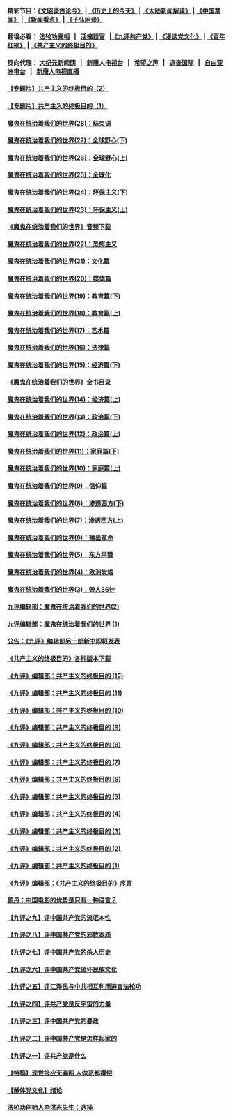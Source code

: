 #### 精彩节目：[《文昭谈古论今》](http://155.138.205.71/wenzhao) | [《历史上的今天》](http://155.138.205.71/today-in-history) | [《大陆新闻解读》](http://155.138.205.71/ntdtv-comedy) | [《中国禁闻》](http://155.138.205.71/ntdtv-news) | [《新闻看点》](http://155.138.205.71/news-insight) | [《子弘闲谈》](http://155.138.205.71/zihongxiantan/) 

 #### 翻墙必看： [法轮功真相](http://155.138.205.71:10000/videos/truth.html) &nbsp;&nbsp;|&nbsp;&nbsp; [活摘器官](http://155.138.205.71:10000/videos/res/Organs/) &nbsp;&nbsp;|[《九评共产党》](http://155.138.205.71:10000/videos/jiuping) | [《漫谈党文化》](http://155.138.205.71:10000/videos/mtdwh) | [《百年红祸》](http://155.138.205.71:10000/videos/bnhh) | [《共产主义的终极目的》](http://155.138.205.71:10000/videos/res/zjmd) 

 #### 反向代理： [大纪元新闻网](http://155.138.205.71:10080/) &nbsp;&nbsp;|&nbsp;&nbsp; [新唐人电视台](http://155.138.205.71:8000/) &nbsp;&nbsp;|&nbsp;&nbsp; [希望之声](http://155.138.205.71:8200/) &nbsp;&nbsp;|&nbsp;&nbsp; [追查国际](http://155.138.205.71:10010/) &nbsp;&nbsp;|&nbsp;&nbsp; [自由亚洲电台](http://155.138.205.71:9800/) &nbsp;&nbsp;|&nbsp;&nbsp; [新唐人电视直播](http://155.138.205.71/) 

#### [【专题片】共产主义的终极目的（2）](../pages/nsc422/n11061941.md?t=03022136) 

#### [【专题片】共产主义的终极目的（1）](../pages/nsc422/n11047728.md?t=03022136) 

#### [魔鬼在统治着我们的世界(28)：结束语](../pages/nsc422/n10936246.md?t=03022136) 

#### [魔鬼在统治着我们的世界(27)：全球野心(下)](../pages/nsc422/n10928319.md?t=03022136) 

#### [魔鬼在统治着我们的世界(26)：全球野心(上)](../pages/nsc422/n10900318.md?t=03022136) 

#### [魔鬼在统治着我们的世界(25)：全球化](../pages/nsc422/n10788205.md?t=03022136) 

#### [魔鬼在统治着我们的世界(24)：环保主义(下)](../pages/nsc422/n10695307.md?t=03022136) 

#### [魔鬼在统治着我们的世界(23)：环保主义(上)](../pages/nsc422/n10688613.md?t=03022136) 

#### [《魔鬼在统治着我们的世界》音频下载](../pages/nsc422/n10635553.md?t=03022136) 

#### [魔鬼在统治着我们的世界(22)：恐怖主义](../pages/nsc422/n10614727.md?t=03022136) 

#### [魔鬼在统治着我们的世界(21)：文化篇](../pages/nsc422/n10597706.md?t=03022136) 

#### [魔鬼在统治着我们的世界(20)：媒体篇](../pages/nsc422/n10586579.md?t=03022136) 

#### [魔鬼在统治着我们的世界(19)：教育篇(下)](../pages/nsc422/n10564808.md?t=03022136) 

#### [魔鬼在统治着我们的世界(18)：教育篇(上)](../pages/nsc422/n10526970.md?t=03022136) 

#### [魔鬼在统治着我们的世界(17)：艺术篇](../pages/nsc422/n10499093.md?t=03022136) 

#### [魔鬼在统治着我们的世界(16)：法律篇](../pages/nsc422/n10485969.md?t=03022136) 

#### [魔鬼在统治着我们的世界(15)：经济篇(下)](../pages/nsc422/n10469975.md?t=03022136) 

#### [《魔鬼在统治着我们的世界》全书目录](../pages/nsc422/n10464261.md?t=03022136) 

#### [魔鬼在统治着我们的世界(14)：经济篇(上)](../pages/nsc422/n10457370.md?t=03022136) 

#### [魔鬼在统治着我们的世界(13)：政治篇(下)](../pages/nsc422/n10448270.md?t=03022136) 

#### [魔鬼在统治着我们的世界(12)：政治篇(上)](../pages/nsc422/n10444576.md?t=03022136) 

#### [魔鬼在统治着我们的世界(11)：家庭篇(下)](../pages/nsc422/n10440961.md?t=03022136) 

#### [魔鬼在统治着我们的世界(10)：家庭篇(上)](../pages/nsc422/n10435448.md?t=03022136) 

#### [魔鬼在统治着我们的世界(9)：信仰篇](../pages/nsc422/n10432159.md?t=03022136) 

#### [魔鬼在统治着我们的世界(8)：渗透西方(下)](../pages/nsc422/n10429603.md?t=03022136) 

#### [魔鬼在统治着我们的世界(7)：渗透西方(上)](../pages/nsc422/n10426013.md?t=03022136) 

#### [魔鬼在统治着我们的世界(6)：输出革命](../pages/nsc422/n10421536.md?t=03022136) 

#### [魔鬼在统治着我们的世界(5)：东方杀戮](../pages/nsc422/n10417707.md?t=03022136) 

#### [魔鬼在统治着我们的世界(4)：欧洲发端](../pages/nsc422/n10414890.md?t=03022136) 

#### [魔鬼在统治着我们的世界(3)：毁人36计](../pages/nsc422/n10411583.md?t=03022136) 

#### [九评编辑部：魔鬼在统治着我们的世界(2)](../pages/nsc422/n10410036.md?t=03022136) 

#### [九评编辑部：魔鬼在统治着我们的世界 (1)](../pages/nsc422/n10406825.md?t=03022136) 

#### [公告：《九评》编辑部另一部新书即将发表](../pages/nsc422/n10405104.md?t=03022136) 

#### [《共产主义的终极目的》各种版本下载](../pages/nsc422/n10022138.md?t=03022136) 

#### [《九评》编辑部：共产主义的终极目的 (12)](../pages/nsc422/n9933272.md?t=03022136) 

#### [《九评》编辑部：共产主义的终极目的 (11)](../pages/nsc422/n9924973.md?t=03022136) 

#### [《九评》编辑部：共产主义的终极目的 (10)](../pages/nsc422/n9920883.md?t=03022136) 

#### [《九评》编辑部：共产主义的终极目的 (9)](../pages/nsc422/n9916363.md?t=03022136) 

#### [《九评》编辑部：共产主义的终极目的 (8)](../pages/nsc422/n9912488.md?t=03022136) 

#### [《九评》编辑部：共产主义的终极目的 (7)](../pages/nsc422/n9901176.md?t=03022136) 

#### [《九评》编辑部：共产主义的终极目的 (6)](../pages/nsc422/n9899359.md?t=03022136) 

#### [《九评》编辑部：共产主义的终极目的 (5)](../pages/nsc422/n9893174.md?t=03022136) 

#### [《九评》编辑部：共产主义的终极目的 (4)](../pages/nsc422/n9891246.md?t=03022136) 

#### [《九评》编辑部：共产主义的终极目的 (3)](../pages/nsc422/n9879879.md?t=03022136) 

#### [《九评》编辑部：共产主义的终极目的 (2)](../pages/nsc422/n9876205.md?t=03022136) 

#### [《九评》编辑部：共产主义的终极目的 (1)](../pages/nsc422/n9865857.md?t=03022136) 

#### [《九评》编辑部：《共产主义的终极目的》序言](../pages/nsc422/n9862666.md?t=03022136) 

#### [颜丹：中国电影的优势是只有一种语言？](../pages/nsc422/n9583062.md?t=03022136) 

#### [【九评之九】评中国共产党的流氓本性](../pages/nsc422/n737542.md?t=03022136) 

#### [【九评之八】评中国共产党的邪教本质](../pages/nsc422/n735942.md?t=03022136) 

#### [【九评之七】评中国共产党的杀人历史](../pages/nsc422/n733806.md?t=03022136) 

#### [【九评之六】评中国共产党破坏民族文化](../pages/nsc422/n731667.md?t=03022136) 

#### [【九评之五】评江泽民与中共相互利用迫害法轮功](../pages/nsc422/n730058.md?t=03022136) 

#### [【九评之四】评共产党是反宇宙的力量](../pages/nsc422/n727814.md?t=03022136) 

#### [【九评之三】评中国共产党的暴政](../pages/nsc422/n725597.md?t=03022136) 

#### [【九评之二】评中国共产党是怎样起家的](../pages/nsc422/n723946.md?t=03022136) 

#### [【九评之一】评共产党是什么](../pages/nsc422/n722529.md?t=03022136) 

#### [【特稿】现世报应无漏网 人做恶都得偿](../pages/nsc422/n4215167.md?t=03022136) 

#### [【解体党文化】绪论](../pages/nsc422/n1449356.md?t=03022136) 

#### [法轮功创始人李洪志先生：选择](../pages/nsc422/n3580738.md?t=03022136) 

